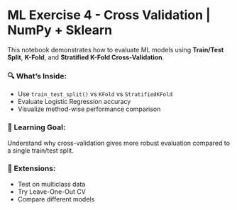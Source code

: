 # ML Exercise 4 - Cross Validation | NumPy + Sklearn

This notebook demonstrates how to evaluate ML models using **Train/Test Split**, **K-Fold**, and **Stratified K-Fold Cross-Validation**.

### 🔍 What’s Inside:
- Use `train_test_split()` vs `KFold` vs `StratifiedKFold`
- Evaluate Logistic Regression accuracy
- Visualize method-wise performance comparison

### 🎯 Learning Goal:
Understand why cross-validation gives more robust evaluation compared to a single train/test split.

### 🚀 Extensions:
- Test on multiclass data
- Try Leave-One-Out CV
- Compare different models
